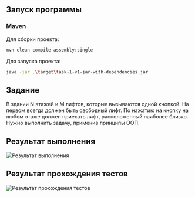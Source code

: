 ## Запуск программы

### Maven

Для сборки проекта:

```sh
mvn clean compile assembly:single
```

Для запуска проекта:

```sh
java -jar .\target\task-1-v1-jar-with-dependencies.jar
```

## Задание
В здании N этажей и M лифтов, которые вызываются одной кнопкой. На первом всегда должен быть свободный лифт. По нажатию на кнопку на любом этаже должен приехать лифт, расположенный наиболее близко. Нужно выполнить задачу, применив принципы ООП.

## Результат выполнения

![Результат выполнения](https://github.com/StudentRoman/java-course/assets/143340583/c84efc90-ddef-41b1-ba3d-4c6b1adaef82)

## Результат прохождения тестов

![Результат прохождения тестов](https://github.com/StudentRoman/java-course/assets/143340583/10f1bb5a-750c-4433-b502-38581a2b161c)